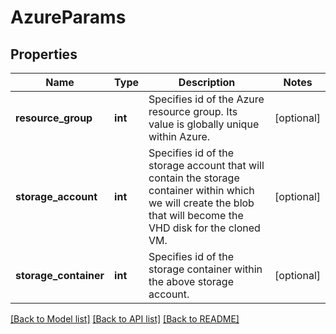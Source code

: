 # AzureParams

## Properties
Name | Type | Description | Notes
------------ | ------------- | ------------- | -------------
**resource_group** | **int** | Specifies id of the Azure resource group. Its value is globally unique within Azure. | [optional] 
**storage_account** | **int** | Specifies id of the storage account that will contain the storage container within which we will create the blob that will become the VHD disk for the cloned VM. | [optional] 
**storage_container** | **int** | Specifies id of the storage container within the above storage account. | [optional] 

[[Back to Model list]](../README.md#documentation-for-models) [[Back to API list]](../README.md#documentation-for-api-endpoints) [[Back to README]](../README.md)


